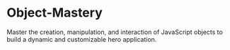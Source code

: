 # Object-Mastery
Master the creation, manipulation, and interaction of JavaScript objects to build a dynamic and customizable hero application.
